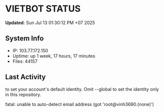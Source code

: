 # VIETBOT STATUS
**Updated**: Sun Jul 13 01:30:12 PM +07 2025

## System Info
- IP: 103.77.172.150
- Uptime: up 1 week, 17 hours, 17 minutes
- Files: 44157

## Last Activity

to set your account's default identity.
Omit --global to set the identity only in this repository.

fatal: unable to auto-detect email address (got 'root@vinh3690.(none)')
